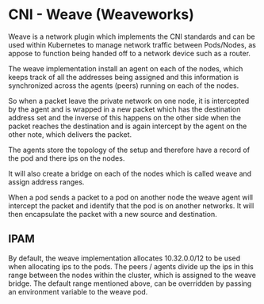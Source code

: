 # CNI - Weave (Weaveworks)

Weave is a network plugin which implements the CNI standards and can be used within Kubernetes to manage network traffic
between Pods/Nodes, as appose to function being handed off to a network device such as a router.

The weave implementation install an agent on each of the nodes, which keeps track of all the addresses being assigned and this information is synchronized
across the agents (peers) running on each of the nodes.

So when a packet leave the private network on one node, it is intercepted by the agent and is wrapped in a new packet which has the destination address set and the inverse of this happens on the other side
when the packet reaches the destination and is again intercept by the agent on the other note, which delivers the packet.

The agents store the topology of the setup and therefore have a record of the pod and there ips on the nodes.

It will also create a bridge on each of the nodes which is called weave and assign address ranges.

When a pod sends a packet to a pod on another node the weave agent will intercept the packet and identify that the pod is on another networks. It will then
encapsulate the packet with a new source and destination.


## IPAM

By default, the weave implementation allocates 10.32.0.0/12 to be used when allocating ips to the pods. The peers / agents divide up the ips in this range between the nodes within the cluster, which is 
assigned to the weave bridge. The default range mentioned above, can be overridden by passing an environment variable to the weave pod.


